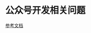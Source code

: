 # 公众号开发相关问题

[参考文档](http://note.youdao.com/noteshare?id=485877b13657d0aeabcea738d365d969&sub=89D77BA7F5B54FBDB3B28CBE7DF8AFAC)

